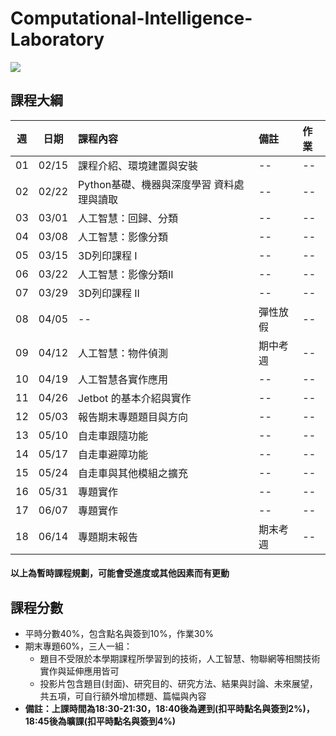 # Computational-Intelligence-Laboratory
![](https://raw.githubusercontent.com/j82887/Computational-Intelligence-Laboratory/main/Image/%E6%99%BA%E6%85%A7%E8%A8%88%E7%AE%97%E5%AF%A6%E9%A9%97.jpg)


## 課程大綱
| 週 | 日期 | 課程內容 | 備註 | 作業 |
| :----: | :----: | :---- | :---- | :---- | 
| 01 | 02/15 | 課程介紹、環境建置與安裝 | -- | -- | 
| 02 | 02/22 | Python基礎、機器與深度學習 資料處理與讀取 | -- | -- | 
| 03 | 03/01 | 人工智慧：回歸、分類 | -- | -- | 
| 04 | 03/08 | 人工智慧：影像分類 | -- | -- | 
| 05 | 03/15 | 3D列印課程 I | -- | -- | 
| 06 | 03/22 | 人工智慧：影像分類II | -- | -- | 
| 07 | 03/29 | 3D列印課程 II | -- | -- | 
| 08 | 04/05 | -- | 彈性放假 | -- | 
| 09 | 04/12 | 人工智慧：物件偵測 | 期中考週 | -- | 
| 10 | 04/19 | 人工智慧各實作應用 | -- | -- | 
| 11 | 04/26 | Jetbot 的基本介紹與實作 | -- | -- | 
| 12 | 05/03 | 報告期末專題題目與方向 | -- | -- | 
| 13 | 05/10 | 自走車跟隨功能 | -- | -- | 
| 14 | 05/17 | 自走車避障功能 | -- | -- | 
| 15 | 05/24 | 自走車與其他模組之擴充 | -- | -- | 
| 16 | 05/31 | 專題實作 | -- | -- | 
| 17 | 06/07 | 專題實作 | -- | -- | 
| 18 | 06/14 | 專題期末報告 | 期末考週 | -- | 


#### 以上為暫時課程規劃，可能會受進度或其他因素而有更動

## 課程分數
* 平時分數40%，包含點名與簽到10%，作業30%
* 期末專題60%，三人一組：
  * 題目不受限於本學期課程所學習到的技術，人工智慧、物聯網等相關技術實作與延伸應用皆可
  * 投影片包含題目(封面)、研究目的、研究方法、結果與討論、未來展望，共五項，可自行額外增加標題、篇幅與內容
* **備註：上課時間為18:30-21:30，18:40後為遲到(扣平時點名與簽到2%)，18:45後為曠課(扣平時點名與簽到4%)**


